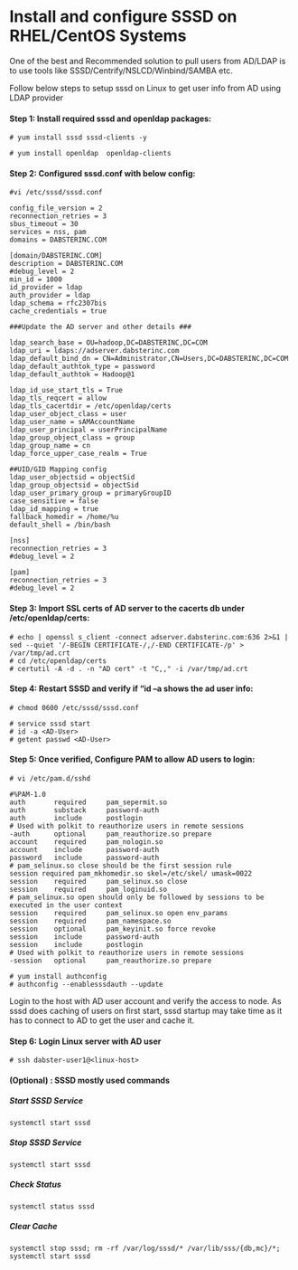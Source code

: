 # Install and configure SSSD on RHEL/CentOS Systems

One of the best and Recommended solution to pull users from AD/LDAP is to use tools like SSSD/Centrify/NSLCD/Winbind/SAMBA etc.

Follow below steps to setup sssd on Linux to get user info from AD using LDAP provider

#### Step 1: Install required sssd and openldap packages:

```
# yum install sssd sssd-clients -y
```

```
# yum install openldap  openldap-clients
```

#### Step 2: Configured sssd.conf with below config:
```
#vi /etc/sssd/sssd.conf
```

```
config_file_version = 2
reconnection_retries = 3
sbus_timeout = 30
services = nss, pam
domains = DABSTERINC.COM

[domain/DABSTERINC.COM]
description = DABSTERINC.COM
#debug_level = 2
min_id = 1000
id_provider = ldap
auth_provider = ldap
ldap_schema = rfc2307bis
cache_credentials = true
 
###Update the AD server and other details ###
 
ldap_search_base = OU=hadoop,DC=DABSTERINC,DC=COM
ldap_uri = ldaps://adserver.dabsterinc.com
ldap_default_bind_dn = CN=Administrator,CN=Users,DC=DABSTERINC,DC=COM
ldap_default_authtok_type = password
ldap_default_authtok = Hadoop@1

ldap_id_use_start_tls = True
ldap_tls_reqcert = allow
ldap_tls_cacertdir = /etc/openldap/certs
ldap_user_object_class = user
ldap_user_name = sAMAccountName
ldap_user_principal = userPrincipalName
ldap_group_object_class = group
ldap_group_name = cn
ldap_force_upper_case_realm = True
 
##UID/GID Mapping config 
ldap_user_objectsid = objectSid
ldap_group_objectsid = objectSid
ldap_user_primary_group = primaryGroupID
case_sensitive = false
ldap_id_mapping = true
fallback_homedir = /home/%u
default_shell = /bin/bash
 
[nss]
reconnection_retries = 3
#debug_level = 2
 
[pam]
reconnection_retries = 3
#debug_level = 2
```

#### Step 3: Import SSL certs of AD server to the cacerts db under /etc/openldap/certs:
```
# echo | openssl s_client -connect adserver.dabsterinc.com:636 2>&1 | sed --quiet '/-BEGIN CERTIFICATE-/,/-END CERTIFICATE-/p' > /var/tmp/ad.crt
# cd /etc/openldap/certs
# certutil -A -d . -n "AD cert" -t "C,," -i /var/tmp/ad.crt
```

#### Step 4: Restart SSSD and verify if “id –a shows the ad user info:
```
# chmod 0600 /etc/sssd/sssd.conf

# service sssd start
# id -a <AD-User>
# getent passwd <AD-User>
```

#### Step 5: Once verified, Configure PAM to allow AD users to login:
```
# vi /etc/pam.d/sshd
```
```
#%PAM-1.0
auth       required     pam_sepermit.so
auth       substack     password-auth
auth       include      postlogin
# Used with polkit to reauthorize users in remote sessions
-auth      optional     pam_reauthorize.so prepare
account    required     pam_nologin.so
account    include      password-auth
password   include      password-auth
# pam_selinux.so close should be the first session rule
session required pam_mkhomedir.so skel=/etc/skel/ umask=0022
session    required     pam_selinux.so close
session    required     pam_loginuid.so
# pam_selinux.so open should only be followed by sessions to be executed in the user context
session    required     pam_selinux.so open env_params
session    required     pam_namespace.so
session    optional     pam_keyinit.so force revoke
session    include      password-auth
session    include      postlogin
# Used with polkit to reauthorize users in remote sessions
-session   optional     pam_reauthorize.so prepare
```

```
# yum install authconfig
# authconfig --enablesssdauth --update
```

Login to the host with AD user account and verify the access to node. 
As sssd does caching of users on first start, sssd startup may take time as it has to connect to AD to get the user and cache it.


#### Step 6: Login Linux server with AD user
```
# ssh dabster-user1@<linux-host>
```


#### (Optional) : SSSD mostly used commands
##### Start SSSD Service
`systemctl start sssd`

##### Stop SSSD Service
`systemctl start sssd`

##### Check Status
`systemctl status sssd`

##### Clear Cache
`systemctl stop sssd; rm -rf /var/log/sssd/* /var/lib/sss/{db,mc}/*; systemctl start sssd`


